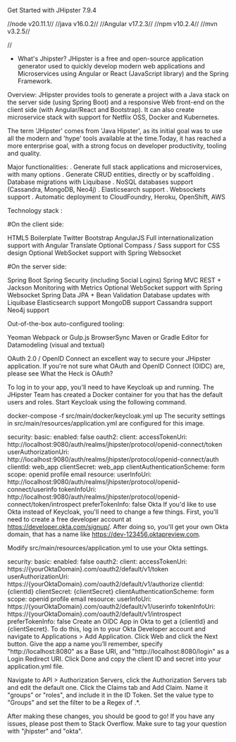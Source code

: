 Get Started with JHipster 7.9.4

//node v20.11.1//
//java v16.0.2//
//Angular v17.2.3//
//npm v10.2.4//
//mvn v3.2.5//


//
- What's Jhipster?
JHipster is a free and open-source application generator used to quickly develop modern web applications and Microservices using Angular or React (JavaScript library) and the Spring Framework.

Overview: JHipster provides tools to generate a project with a Java stack on the server side (using Spring Boot) and a responsive Web front-end on the client side (with Angular/React and Bootstrap). It can also create microservice stack with support for Netflix OSS, Docker and Kubernetes.

The term 'JHipster' comes from 'Java Hipster', as its initial goal was to use all the modern and 'hype' tools available at the time.Today, it has reached a more enterprise goal, with a strong focus on developer productivity, tooling and quality.

Major functionalities:
. Generate full stack applications and microservices, with many options
. Generate CRUD entities, directly or by scaffolding
. Database migrations with Liquibase
. NoSQL databases support (Cassandra, MongoDB, Neo4j)
. Elasticsearch support
. Websockets support
. Automatic deployment to CloudFoundry, Heroku, OpenShift, AWS

Technology stack :

#On the client side:

HTML5 Boilerplate
Twitter Bootstrap
AngularJS
Full internationalization support with Angular Translate
Optional Compass / Sass support for CSS design
Optional WebSocket support with Spring Websocket

#On the server side:

Spring Boot
Spring Security (including Social Logins)
Spring MVC REST + Jackson
Monitoring with Metrics
Optional WebSocket support with Spring Websocket
Spring Data JPA + Bean Validation
Database updates with Liquibase
Elasticsearch support
MongoDB support
Cassandra support
Neo4j support

Out-of-the-box auto-configured tooling:

Yeoman
Webpack or Gulp.js
BrowserSync
Maven or Gradle
Editor for Datamodeling (visual and textual)

OAuth 2.0 / OpenID Connect
an excellent way to secure your JHipster application. If you're not sure what OAuth and OpenID Connect (OIDC) are, please see What the Heck is OAuth?

To log in to your app, you'll need to have Keycloak up and running. The JHipster Team has created a Docker container for you that has the default users and roles. Start Keycloak using the following command.

docker-compose -f src/main/docker/keycloak.yml up
The security settings in src/main/resources/application.yml are configured for this image.

security:
    basic:
        enabled: false
    oauth2:
        client:
            accessTokenUri: http://localhost:9080/auth/realms/jhipster/protocol/openid-connect/token
            userAuthorizationUri: http://localhost:9080/auth/realms/jhipster/protocol/openid-connect/auth
            clientId: web_app
            clientSecret: web_app
            clientAuthenticationScheme: form
            scope: openid profile email
        resource:
            userInfoUri: http://localhost:9080/auth/realms/jhipster/protocol/openid-connect/userinfo
            tokenInfoUri: http://localhost:9080/auth/realms/jhipster/protocol/openid-connect/token/introspect
            preferTokenInfo: false
Okta
If you'd like to use Okta instead of Keycloak, you'll need to change a few things. First, you'll need to create a free developer account at https://developer.okta.com/signup/. After doing so, you'll get your own Okta domain, that has a name like https://dev-123456.oktapreview.com.

Modify src/main/resources/application.yml to use your Okta settings.

security:
    basic:
        enabled: false
    oauth2:
        client:
            accessTokenUri: https://{yourOktaDomain}.com/oauth2/default/v1/token
            userAuthorizationUri: https://{yourOktaDomain}.com/oauth2/default/v1/authorize
            clientId: {clientId}
            clientSecret: {clientSecret}
            clientAuthenticationScheme: form
            scope: openid profile email
        resource:
            userInfoUri: https://{yourOktaDomain}.com/oauth2/default/v1/userinfo
            tokenInfoUri: https://{yourOktaDomain}.com/oauth2/default/v1/introspect
            preferTokenInfo: false
Create an OIDC App in Okta to get a {clientId} and {clientSecret}. To do this, log in to your Okta Developer account and navigate to Applications > Add Application. Click Web and click the Next button. Give the app a name you’ll remember, specify "http://localhost:8080" as a Base URI, and "http://localhost:8080/login" as a Login Redirect URI. Click Done and copy the client ID and secret into your application.yml file.

Navigate to API > Authorization Servers, click the Authorization Servers tab and edit the default one. Click the Claims tab and Add Claim. Name it "groups" or "roles", and include it in the ID Token. Set the value type to "Groups" and set the filter to be a Regex of .*.

After making these changes, you should be good to go! If you have any issues, please post them to Stack Overflow. Make sure to tag your question with "jhipster" and "okta".

